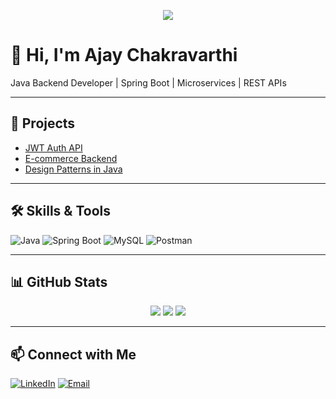 <!-- Profile Banner -->
<p align="center">
  <img src="https://github.com/ajaychakravarthi/ajaychakravarthi/blob/main/assets/profile-banner.png" />
</p>

# 👋 Hi, I'm Ajay Chakravarthi

Java Backend Developer | Spring Boot | Microservices | REST APIs

---

## 🚀 Projects
- [JWT Auth API](https://github.com/ajaychakravarthi/jwt-auth-spring)
- [E-commerce Backend](https://github.com/ajaychakravarthi/ecommerce-backend)
- [Design Patterns in Java](https://github.com/ajaychakravarthi/design-patterns-java)

---

## 🛠️ Skills & Tools
![Java](https://img.shields.io/badge/Java-orange?style=for-the-badge&logo=java)
![Spring Boot](https://img.shields.io/badge/SpringBoot-6DB33F?style=for-the-badge&logo=springboot)
![MySQL](https://img.shields.io/badge/MySQL-blue?style=for-the-badge&logo=mysql)
![Postman](https://img.shields.io/badge/Postman-orange?style=for-the-badge&logo=postman)

---

## 📊 GitHub Stats
<p align="center">
  <img src="https://github-readme-stats.vercel.app/api?username=ajaychakravarthi&show_icons=true&theme=radical" />
  <img src="https://github-readme-streak-stats.herokuapp.com/?user=ajaychakravarthi&theme=radical" />
  <img src="https://github-readme-stats.vercel.app/api/top-langs/?username=ajaychakravarthi&layout=compact&theme=radical" />
</p>

---

## 📫 Connect with Me
[![LinkedIn](https://img.shields.io/badge/LinkedIn-blue?style=flat&logo=linkedin)](https://www.linkedin.com/in/katamreddi-ajay/)
[![Email](https://img.shields.io/badge/Gmail-red?style=flat&logo=gmail)](mailto:your.ajaykatamreddi8524@gmail.com)

